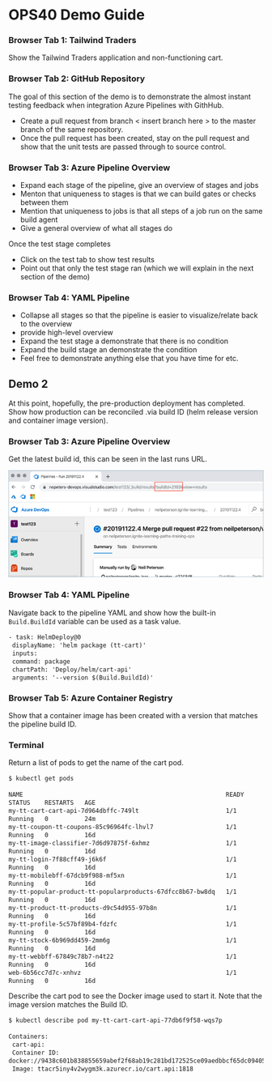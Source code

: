# OPS40 Demo Guide

### Browser Tab 1: Tailwind Traders

Show the Tailwind Traders application and non-functioning cart.

### Browser Tab 2: GitHub Repository

The goal of this section of the demo is to demonstrate the almost instant testing feedback when integration Azure Pipelines with GithHub.

- Create a pull request from branch < insert branch here > to the master branch of the same repository. 
- Once the pull request has been created, stay on the pull request and show that the unit tests are passed through to source control.

### Browser Tab 3: Azure Pipeline Overview

- Expand each stage of the pipeline, give an overview of stages and jobs
- Menton that uniqueness to stages is that we can build gates or checks between them
- Mention that uniqueness to jobs is that all steps of a job run on the same build agent
- Give a general overview of what all stages do

Once the test stage completes

- Click on the test tab to show test results
- Point out that only the test stage ran (which we will explain in the next section of the demo)

### Browser Tab 4: YAML Pipeline

- Collapse all stages so that the pipeline is easier to visualize/relate back to the overview
- provide high-level overview
- Expand the test stage a demonstrate that there is no condition
- Expand the build stage an demonstrate the condition
- Feel free to demonstrate anything else that you have time for etc.

## Demo 2

At this point, hopefully, the pre-production deployment has completed. Show how production can be reconciled .via build ID (helm release version and container image version).

### Browser Tab 3: Azure Pipeline Overview

Get the latest build id, this can be seen in the last runs URL.

![Pipeline Run URL with Build ID](./images/buildid.png)

### Browser Tab 4: YAML Pipeline

Navigate back to the pipeline YAML and show how the built-in `Build.BuildId` variable can be used as a task value.

```
- task: HelmDeploy@0
 displayName: 'helm package (tt-cart)'
 inputs:
 command: package
 chartPath: 'Deploy/helm/cart-api'
 arguments: '--version $(Build.BuildId)'
```

### Browser Tab 5: Azure Container Registry 

Show that a container image has been created with a version that matches the pipeline build ID.

### Terminal

Return a list of pods to get the name of the cart pod.

```
$ kubectl get pods

NAME                                                        READY   STATUS    RESTARTS   AGE
my-tt-cart-cart-api-7d964dbffc-749lt                        1/1     Running   0          24m
my-tt-coupon-tt-coupons-85c96964fc-lhvl7                    1/1     Running   0          16d
my-tt-image-classifier-7d6d97875f-6xhmz                     1/1     Running   0          16d
my-tt-login-7f88cff49-j6k6f                                 1/1     Running   0          16d
my-tt-mobilebff-67dcb9f988-mf5xn                            1/1     Running   0          16d
my-tt-popular-product-tt-popularproducts-67dfcc8b67-bw8dq   1/1     Running   0          16d
my-tt-product-tt-products-d9c54d955-97b8n                   1/1     Running   0          16d
my-tt-profile-5c57bf89b4-fdzfc                              1/1     Running   0          16d
my-tt-stock-6b969dd459-2mm6g                                1/1     Running   0          16d
my-tt-webbff-67849c78b7-n4t22                               1/1     Running   0          16d
web-6b56cc7d7c-xnhvz                                        1/1     Running   0          16d
```

Describe the cart pod to see the Docker image used to start it. Note that the image version matches the Build ID.

```
$ kubectl describe pod my-tt-cart-cart-api-77db6f9f58-wqs7p

Containers:
 cart-api:
 Container ID: docker://9438c601b838855659abef2f68ab19c281bd172525ce09aedbbcf65dc0940580
 Image: ttacr5iny4v2wygm3k.azurecr.io/cart.api:1818
```